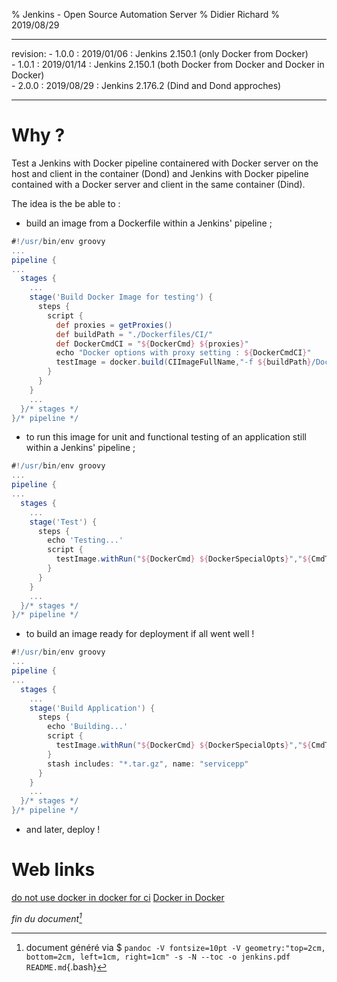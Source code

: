 % Jenkins - Open Source Automation Server
% Didier Richard
% 2019/08/29

---

revision:
    - 1.0.0 : 2019/01/06 : Jenkins 2.150.1 (only Docker from Docker)  
    - 1.0.1 : 2019/01/14 : Jenkins 2.150.1 (both Docker from Docker and Docker in Docker)  
    - 2.0.0 : 2019/08/29 : Jenkins 2.176.2 (Dind and Dond approches)  

---

# Why ? #

Test a Jenkins with Docker pipeline containered with Docker server on the host and
client in the container (Dond) and Jenkins with Docker pipeline contained with
a Docker server and client in the same container (Dind).

The idea is the be able to :

* build an image from a Dockerfile within a Jenkins' pipeline ;

```groovy
#!/usr/bin/env groovy
...
pipeline {
...
  stages {
    ...
    stage('Build Docker Image for testing') {
      steps {
        script {
          def proxies = getProxies()
          def buildPath = "./Dockerfiles/CI/"
          def DockerCmdCI = "${DockerCmd} ${proxies}"
          echo "Docker options with proxy setting : ${DockerCmdCI}"
          testImage = docker.build(CIImageFullName,"-f ${buildPath}/Dockerfile ${proxies} ${buildPath}")
        }
      }
    }
    ...
  }/* stages */
}/* pipeline */
```

* to run this image for unit and functional testing of an application still
  within a Jenkins' pipeline ;

```groovy
#!/usr/bin/env groovy
...
pipeline {
...
  stages {
    ...
    stage('Test') {
      steps {
        echo 'Testing...'
        script {
          testImage.withRun("${DockerCmd} ${DockerSpecialOpts}","${CmdToExec} run test --env=dev --envFile=${params.ConfigFile}")
        }
      }
    }
    ...
  }/* stages */
}/* pipeline */
```

* to build an image ready for deployment if all went well !

```groovy
#!/usr/bin/env groovy
...
pipeline {
...
  stages {
    ...
    stage('Build Application') {
      steps {
        echo 'Building...'
        script {
          testImage.withRun("${DockerCmd} ${DockerSpecialOpts}","${CmdToExec} run build --env=prod --envFile=${params.ConfigFile}")
        }
        stash includes: "*.tar.gz", name: "servicepp"
      }
    }
    ...
  }/* stages */
}/* pipeline */
```

* and later, deploy !

# Web links #

[do not use docker in docker for ci](https://jpetazzo.github.io/2015/09/03/do-not-use-docker-in-docker-for-ci/)
[Docker in Docker](https://github.com/jpetazzo/dind)

_fin du document[^pandoc_gen]_

[^pandoc_gen]: document généré via $ `pandoc -V fontsize=10pt -V geometry:"top=2cm, bottom=2cm, left=1cm, right=1cm" -s -N --toc -o jenkins.pdf README.md`{.bash}
